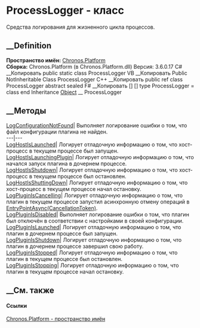 # ProcessLogger - класс
Средства логирования для жизненного цикла процессов.
## __Definition
 **Пространство имён:** [Chronos.Platform](N_Chronos_Platform.htm)  
 **Сборка:** Chronos.Platform (в Chronos.Platform.dll) Версия: 3.6.0.17
C# __Копировать
     public static class ProcessLogger
VB __Копировать
     Public NotInheritable Class ProcessLogger
C++ __Копировать
     public ref class ProcessLogger abstract sealed
F# __Копировать
     [<AbstractClassAttribute>]
    [<SealedAttribute>]
    type ProcessLogger = class end
Inheritance
    [Object](https://learn.microsoft.com/dotnet/api/system.object) __ ProcessLogger
##  __Методы
[LogConfigurationNotFound](M_Chronos_Platform_ProcessLogger_LogConfigurationNotFound.htm)|
Выполняет логирование ошибки о том, что файл конфигурации плагина не найден.  
---|---  
[LogHostIsLaunched](M_Chronos_Platform_ProcessLogger_LogHostIsLaunched.htm)|
Логирует отладочную информацию о том, что хост-процесс в текущем процессе был
запущен.  
[LogHostIsLaunchingPlugin](M_Chronos_Platform_ProcessLogger_LogHostIsLaunchingPlugin.htm)|
Логирует отладочную информацию о том, что начался запуск плагина в дочернем
процессе.  
[LogHostIsShutdown](M_Chronos_Platform_ProcessLogger_LogHostIsShutdown.htm)|
Логирует отладочную информацию о том, что хост-процесс в текущем процессе был
остановлен.  
[LogHostIsShuttingDown](M_Chronos_Platform_ProcessLogger_LogHostIsShuttingDown.htm)|
Логирует отладочную информацию о том, что хост-процесс в текущем процессе
начал остановку.  
[LogPluginIsCancelling](M_Chronos_Platform_ProcessLogger_LogPluginIsCancelling.htm)|
Логирует отладочную информацию о том, что плагин в текущем процессе запустил
асинхронную отмену операций в
[EntryPointAsync(CancellationToken)](M_Chronos_Contracts_IPlugin_EntryPointAsync.htm).  
[LogPluginIsDisabled](M_Chronos_Platform_ProcessLogger_LogPluginIsDisabled.htm)|
Выполняет логирование ошибки о том, что плагин был отключён в соответствии с
настройками в своей конфигурации.  
[LogPluginIsLaunched](M_Chronos_Platform_ProcessLogger_LogPluginIsLaunched.htm)|
Логирует отладочную информацию о том, что плагин в дочернем процессе был
запущен.  
[LogPluginIsShutdown](M_Chronos_Platform_ProcessLogger_LogPluginIsShutdown.htm)|
Логирует отладочную информацию о том, что плагин в дочернем процессе завершил
свою работу.  
[LogPluginIsStopped](M_Chronos_Platform_ProcessLogger_LogPluginIsStopped.htm)|
Логирует отладочную информацию о том, что плагин в текущем процессе был
остановлен.  
[LogPluginIsStopping](M_Chronos_Platform_ProcessLogger_LogPluginIsStopping.htm)|
Логирует отладочную информацию о том, что плагин в текущем процессе начал
остановку.  
## __См. также
#### Ссылки
[Chronos.Platform - пространство имён](N_Chronos_Platform.htm)
